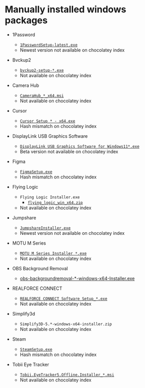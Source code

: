 # Manually installed windows packages

- 1Password
  - [`1PasswordSetup-latest.exe`](https://downloads.1password.com/win/1PasswordSetup-latest.exe)
  - Newest version not available on chocolatey index

- Bvckup2
  - [`bvckup2-setup-*.exe`](https://bvckup2.com/download)
  - Not available on chocolatey index

- Camera Hub
  - [`CameraHub_*_x64.msi`](https://edge.elgato.com/egc/windows/echw/1.10.1/CameraHub_1.10.1.3357_x64.msi)
  - Not available on chocolatey index

- Cursor
  - [`Cursor Setup * - x64.exe`](https://downloader.cursor.sh/windows/nsis/x64)
  - Hash mismatch on chocolatey index

- DisplayLink USB Graphics Software
  - [`DisplayLink USB Graphics Software for Windows11*.exe`](https://binaryfortressdownloads.com/Download/BFSFiles/101/DisplayFusionSetup-11.0-Beta5.exe)
  - Beta version not available on chocolatey index

- Figma
  - [`FigmaSetup.exe`](https://desktop.figma.com/win/FigmaSetup.exe)
  - Hash mismatch on chocolatey index

- Flying Logic
  - `Flying Logic Installer.exe`
    - [`flying_logic_win_x64.zip`](https://s3.amazonaws.com/flyinglogic.com/download/flying_logic_win_x64.zip)
  - Not available on chocolatey index
  
- Jumpshare
  - [`JumpshareInstaller.exe`](https://d21hi1or3tbtjm.cloudfront.net/desktop/windows/JumpshareInstaller.exe)
  - Newest version not available on chocolatey index

- MOTU M Series
  - [`MOTU M Series Installer *.exe`](https://cdn-data.motu.com/downloads/audio/mseries/driver/RC/MOTU%20M%20Series%20Installer%20(95601).exe)
  - Not available on chocolatey index

- OBS Background Removal
  - [obs-backgroundremoval-*-windows-x64-Installer.exe](https://github.com/occ-ai/obs-backgroundremoval/releases/download/1.1.13/obs-backgroundremoval-1.1.13-windows-x64-Installer.exe)

- REALFORCE CONNECT
  - [`REALFORCE CONNECT Software Setup_*.exe`](https://www.realforce.co.jp/support/download/software/win/files/REALFORCE%20CONNECT%20Software%20Setup_3-2-0.exe)
  - Not available on chocolatey index

- Simplify3d
  - `Simplify3D-5.*-windows-x64-installer.zip`
  - Not available on chocolatey index

- Steam
  - [`SteamSetup.exe`](https://cdn.akamai.steamstatic.com/client/installer/SteamSetup.exe)
  - Hash mismatch on chocolatey index

- Tobii Eye Tracker
  - [`Tobii.EyeTracker5.Offline.Installer_*.msi`](https://files.update.tech.tobii.com/Tobii.EyeTracker5.Offline.Installer_4.183.0.30025.msi)
  - Not available on chocolatey index
